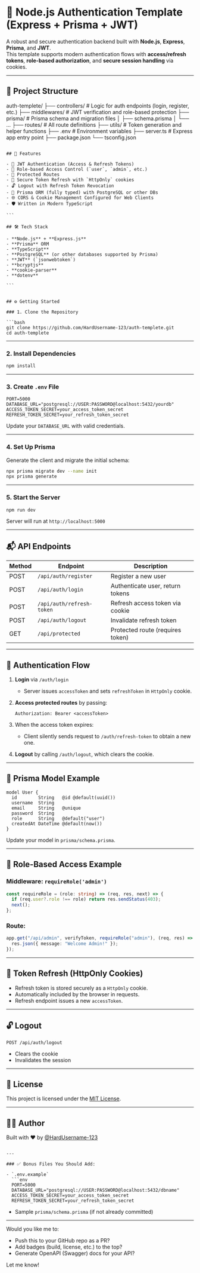 # 🔐 Node.js Authentication Template (Express + Prisma + JWT)

A robust and secure authentication backend built with **Node.js**, **Express**, **Prisma**, and **JWT**.  
This template supports modern authentication flows with **access/refresh tokens**, **role-based authorization**, and **secure session handling** via cookies.

---

## 📂 Project Structure

auth-templete/
├── controllers/        # Logic for auth endpoints (login, register, etc.)
├── middlewares/        # JWT verification and role-based protection
├── prisma/             # Prisma schema and migration files
│   ├── schema.prisma
│   └── ...
├── routes/             # All route definitions
├── utils/              # Token generation and helper functions
├── .env                # Environment variables
├── server.ts           # Express app entry point
├── package.json
└── tsconfig.json

````

## 🚀 Features

- 🔑 JWT Authentication (Access & Refresh Tokens)
- 🧠 Role-based Access Control (`user`, `admin`, etc.)
- 🔐 Protected Routes
- 🔄 Secure Token Refresh with `HttpOnly` cookies
- 🔓 Logout with Refresh Token Revocation
- 🧰 Prisma ORM (fully typed) with PostgreSQL or other DBs
- 🌐 CORS & Cookie Management Configured for Web Clients
- 🛡️ Written in Modern TypeScript

```

## 🛠 Tech Stack

- **Node.js** + **Express.js**
- **Prisma** ORM
- **TypeScript**
- **PostgreSQL** (or other databases supported by Prisma)
- **JWT** (`jsonwebtoken`)
- **bcryptjs**
- **cookie-parser**
- **dotenv**

```


## ⚙️ Getting Started

### 1. Clone the Repository

```bash
git clone https://github.com/HardUsername-123/auth-templete.git
cd auth-templete
````

---

### 2. Install Dependencies

```bash
npm install
```

---

### 3. Create `.env` File

```env
PORT=5000
DATABASE_URL="postgresql://USER:PASSWORD@localhost:5432/yourdb"
ACCESS_TOKEN_SECRET=your_access_token_secret
REFRESH_TOKEN_SECRET=your_refresh_token_secret
```

Update your `DATABASE_URL` with valid credentials.

---

### 4. Set Up Prisma

Generate the client and migrate the initial schema:

```bash
npx prisma migrate dev --name init
npx prisma generate
```

---

### 5. Start the Server

```bash
npm run dev
```

Server will run at `http://localhost:5000`

---

## 📬 API Endpoints

| Method | Endpoint                  | Description                      |
| ------ | ------------------------- | -------------------------------- |
| POST   | `/api/auth/register`      | Register a new user              |
| POST   | `/api/auth/login`         | Authenticate user, return tokens |
| POST   | `/api/auth/refresh-token` | Refresh access token via cookie  |
| POST   | `/api/auth/logout`        | Invalidate refresh token         |
| GET    | `/api/protected`          | Protected route (requires token) |

---

## 🔐 Authentication Flow

1. **Login** via `/auth/login`

   * Server issues `accessToken` and sets `refreshToken` in `HttpOnly` cookie.
2. **Access protected routes** by passing:

   ```http
   Authorization: Bearer <accessToken>
   ```
3. When the access token expires:

   * Client silently sends request to `/auth/refresh-token` to obtain a new one.
4. **Logout** by calling `/auth/logout`, which clears the cookie.

---

## 🧠 Prisma Model Example

```prisma
model User {
  id        String   @id @default(uuid())
  username  String
  email     String   @unique
  password  String
  role      String   @default("user")
  createdAt DateTime @default(now())
}
```

Update your model in `prisma/schema.prisma`.

---

## 🔑 Role-Based Access Example

### Middleware: `requireRole('admin')`

```ts
const requireRole = (role: string) => (req, res, next) => {
  if (req.user?.role !== role) return res.sendStatus(403);
  next();
};
```

### Route:

```ts
app.get("/api/admin", verifyToken, requireRole("admin"), (req, res) => {
  res.json({ message: "Welcome Admin!" });
});
```

---

## 🔄 Token Refresh (HttpOnly Cookies)

* Refresh token is stored securely as a `HttpOnly` cookie.
* Automatically included by the browser in requests.
* Refresh endpoint issues a new `accessToken`.

---

## 🔓 Logout

```http
POST /api/auth/logout
```

* Clears the cookie
* Invalidates the session

---

## 📜 License

This project is licensed under the [MIT License](LICENSE).

---

## 👨‍💻 Author

Built with ❤️ by [@HardUsername-123](https://github.com/HardUsername-123)

````

---

### ✅ Bonus Files You Should Add:

- `.env.example`  
  ```env
  PORT=5000
  DATABASE_URL="postgresql://USER:PASSWORD@localhost:5432/dbname"
  ACCESS_TOKEN_SECRET=your_access_token_secret
  REFRESH_TOKEN_SECRET=your_refresh_token_secret
````

* Sample `prisma/schema.prisma`
  (if not already committed)

---

Would you like me to:

* Push this to your GitHub repo as a PR?
* Add badges (build, license, etc.) to the top?
* Generate OpenAPI (Swagger) docs for your API?

Let me know!
